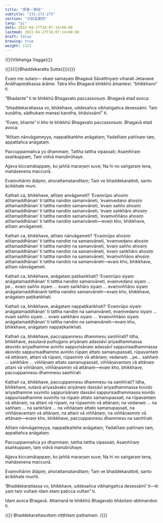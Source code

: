 ```yaml
---
title: "贤善一夜经"
subtitle: "131:272-275"
section: "分别品第四"
lang: "pi"
date: 2022-04-27T16:07:14+08:00
lastmod: 2022-04-27T16:07:14+08:00
draft: false
brewing: true
weight: 1131
---
```



{{<subtitle>}}Vibhaṅga Vagga{{</subtitle>}}

{{<subtitle>}}{{<suttalink src="mn131">}}Bhaddekaratta Sutta{{</suttalink>}}{{</subtitle>}}

Evaṃ me sutaṃ— ekaṃ samayaṃ Bhagavā Sāvatthiyaṃ viharati Jetavane Anāthapiṇḍikassa ārāme. Tatra kho Bhagavā bhikkhū āmantesi: “bhikkhavo” ti.

“Bhadante” ti te bhikkhū Bhagavato paccassosuṃ. Bhagavā etad avoca:

“bhaddekarattassa vo, bhikkhave, uddesañca vibhaṅgañca desessāmi. Taṃ suṇātha, sādhukaṃ manasi karotha, bhāsissāmī” ti.

“Evaṃ, bhante” ti kho te bhikkhū Bhagavato paccassosuṃ. Bhagavā etad avoca:

“Atītaṃ nānvāgameyya,
nappaṭikaṅkhe anāgataṃ;
Yadatītaṃ pahīnaṃ taṃ,
appattañca anāgataṃ.

Paccuppannañca yo dhammaṃ,
Tattha tattha vipassati;
Asaṃhīraṃ asaṅkuppaṃ,
Taṃ vidvā manubrūhaye.

Ajjeva kiccamātappaṃ,
ko jaññā maraṇaṃ suve;
Na hi no saṅgaraṃ tena,
mahāsenena maccunā.

Evaṃvihāriṃ ātāpiṃ,
ahorattamatanditaṃ;
Taṃ ve bhaddekarattoti,
santo ācikkhate muni.

Kathañ ca, bhikkhave, atītaṃ anvāgameti? ‘Evaṃrūpo ahosiṃ atītamaddhānan’ ti tattha nandiṃ samanvāneti, ‘evaṃvedano ahosiṃ atītamaddhānan’ ti tattha nandiṃ samanvāneti, ‘evaṃ sañño ahosiṃ atītamaddhānan’ ti tattha nandiṃ samanvāneti, ‘evaṃ saṅkhāro ahosiṃ atītamaddhānan’ ti tattha nandiṃ samanvāneti, ‘evaṃviññāṇo ahosiṃ atītamaddhānan’ ti tattha nandiṃ samanvāneti—evaṃ kho, bhikkhave, atītaṃ anvāgameti.

Kathañ ca, bhikkhave, atītaṃ nānvāgameti? ‘Evaṃrūpo ahosiṃ atītamaddhānan’ ti tattha nandiṃ na samanvāneti, ‘evaṃvedano ahosiṃ atītamaddhānan’ ti tattha nandiṃ na samanvāneti, ‘evaṃ sañño ahosiṃ atītamaddhānan’ ti tattha nandiṃ na samanvāneti, ‘evaṃ saṅkhāro ahosiṃ atītamaddhānan’ ti tattha nandiṃ na samanvāneti, ‘evaṃviññāṇo ahosiṃ atītamaddhānan’ ti tattha nandiṃ na samanvāneti—evaṃ kho, bhikkhave, atītaṃ nānvāgameti.

Kathañ ca, bhikkhave, anāgataṃ paṭikaṅkhati? ‘Evaṃrūpo siyaṃ anāgatamaddhānan’ ti tattha nandiṃ samanvāneti, evaṃvedano siyaṃ …pe… evaṃ sañño siyaṃ … evaṃ saṅkhāro siyaṃ … evaṃviññāṇo siyaṃ anāgatamaddhānanti tattha nandiṃ samanvāneti—evaṃ kho, bhikkhave, anāgataṃ paṭikaṅkhati.

Kathañ ca, bhikkhave, anāgataṃ nappaṭikaṅkhati? ‘Evaṃrūpo siyaṃ anāgatamaddhānan’ ti tattha nandiṃ na samanvāneti, evaṃvedano siyaṃ … evaṃ sañño siyaṃ … evaṃ saṅkhāro siyaṃ … ‘evaṃviññāṇo siyaṃ anāgatamaddhānan’ ti tattha nandiṃ na samanvāneti—evaṃ kho, bhikkhave, anāgataṃ nappaṭikaṅkhati.

Kathañ ca, bhikkhave, paccuppannesu dhammesu saṃhīrati? Idha, bhikkhave, assutavā puthujjano ariyānaṃ adassāvī ariyadhammassa akovido ariyadhamme avinīto sappurisānaṃ adassāvī sappurisadhammassa akovido sappurisadhamme avinīto rūpaṃ attato samanupassati, rūpavantaṃ vā attānaṃ, attani vā rūpaṃ, rūpasmiṃ vā attānaṃ; vedanaṃ …pe… saññaṃ … saṅkhāre … viññāṇaṃ attato samanupassati, viññāṇavantaṃ vā attānaṃ attani vā viññāṇaṃ, viññāṇasmiṃ vā attānaṃ—evaṃ kho, bhikkhave, paccuppannesu dhammesu saṃhīrati.

Kathañ ca, bhikkhave, paccuppannesu dhammesu na saṃhīrati? Idha, bhikkhave, sutavā ariyasāvako ariyānaṃ dassāvī ariyadhammassa kovido ariyadhamme suvinīto sappurisānaṃ dassāvī sappurisadhammassa kovido sappurisadhamme suvinīto na rūpaṃ attato samanupassati, na rūpavantaṃ vā attānaṃ, na attani vā rūpaṃ, na rūpasmiṃ vā attānaṃ; na vedanaṃ … na saññaṃ … na saṅkhāre … na viññāṇaṃ attato samanupassati, na viññāṇavantaṃ vā attānaṃ, na attani vā viññāṇaṃ, na viññāṇasmiṃ vā attānaṃ—evaṃ kho, bhikkhave, paccuppannesu dhammesu na saṃhīrati.

Atītaṃ nānvāgameyya,
nappaṭikaṅkhe anāgataṃ;
Yadatītaṃ pahīnaṃ taṃ,
appattañca anāgataṃ.

Paccuppannañca yo dhammaṃ,
tattha tattha vipassati;
Asaṃhīraṃ asaṅkuppaṃ,
taṃ vidvā manubrūhaye.

Ajjeva kiccamātappaṃ,
ko jaññā maraṇaṃ suve;
Na hi no saṅgaraṃ tena,
mahāsenena maccunā.

Evaṃvihāriṃ ātāpiṃ,
ahorattamatanditaṃ;
Taṃ ve bhaddekarattoti,
santo ācikkhate munīti.

‘Bhaddekarattassa vo, bhikkhave, uddesañca vibhaṅgañca desessāmī’ ti—iti yaṃ taṃ vuttaṃ idam etaṃ paṭicca vuttan” ti.

Idam avoca Bhagavā. Attamanā te bhikkhū Bhagavato bhāsitaṃ abhinandun ti.


{{<eof>}}
    Bhaddekarattasuttaṃ niṭṭhitaṃ paṭhamaṃ.
{{</eof>}}